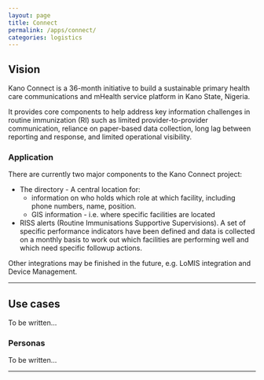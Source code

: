 ```yaml
---
layout: page
title: Connect
permalink: /apps/connect/
categories: logistics
---
```


## Vision

Kano Connect is a 36-month initiative to build a sustainable primary health care communications and
mHealth service platform in Kano State, Nigeria.

It provides core components to help address key information challenges in routine immunization (RI) such as limited provider-to-provider communication, reliance on paper-based data collection, long lag between reporting and
response, and limited operational visibility.

### Application

There are currently two major components to the Kano Connect project:

* The directory - A central location for:
  * information on who holds which role at which facility, including phone numbers, name, position.
  * GIS information - i.e. where specific facilities are located
* RISS alerts (Routine Immunisations Supportive Supervisions). A set of specific performance indicators have been defined and data is collected on a monthly basis to work out which facilities are performing well and which need specific followup actions.

Other integrations may be finished in the future, e.g. LoMIS integration and Device Management.

---

## Use cases

To be written…


### Personas

To be written…

---
